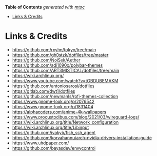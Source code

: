 <!-- START OF TOC !DO NOT EDIT THIS CONTENT MANUALLY-->
**Table of Contents**  *generated with [mtoc](https://github.com/containerscrew/mtoc)*
- [Links & Credits](#links-&-credits)
<!-- END OF TOC -->

# Links & Credits

* https://github.com/rxyhn/tokyo/tree/main
* https://github.com/gh0stzk/dotfiles/tree/master
* https://github.com/NoiSek/Aether
* https://github.com/adi1090x/polybar-themes
* https://github.com/ART3MISTICAL/dotfiles/tree/main
* https://wiki.archlinux.org/
* https://www.youtube.com/watch?v=tOBDUBEMAKM
* https://github.com/antoniosarosi/dotfiles
* https://gitlab.com/dwt1/dotfiles
* https://github.com/newmanls/rofi-themes-collection
* https://www.gnome-look.org/p/2076542
* https://www.gnome-look.org/p/1831404
* https://alphacoders.com/anime-4k-wallpapers
* https://www.procustodibus.com/blog/2021/03/wireguard-logs/
* https://wiki.archlinux.org/title/Network_configuration
* https://wiki.archlinux.org/title/Libinput
* https://github.com/ivakyb/fish_ssh_agent
* https://github.com/korvahannu/arch-nvidia-drivers-installation-guide
* https://www.uhdpaper.com/
* https://github.com/bayasdev/envycontrol

